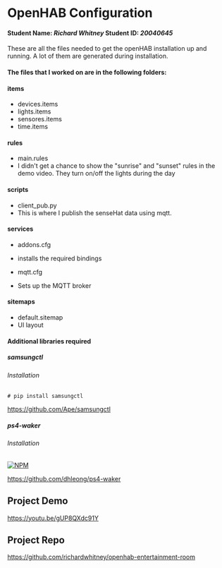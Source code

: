 # OpenHAB Configuration
#### Student Name: *Richard Whitney*   Student ID: *20040645*

These are all the files needed to get the openHAB installation up and running. 
A lot of them are generated during installation.

#### The files that I worked on are in the following folders:

#### items
 - devices.items
 - lights.items
 - sensores.items
 - time.items

#### rules
 - main.rules
  - I didn't get a chance to show the "sunrise" and "sunset" rules in the demo video. They turn on/off the lights during the day
 
#### scripts
 - client_pub.py
  - This is where I publish the senseHat data using mqtt.
 
#### services
 - addons.cfg
  - installs the required bindings

 - mqtt.cfg
  - Sets up the MQTT broker
 
#### sitemaps
 - default.sitemap
  - UI layout
  
#### Additional libraries required

##### samsungctl

###### Installation
    # pip install samsungctl

https://github.com/Ape/samsungctl

##### ps4-waker

###### Installation
[![NPM](https://nodei.co/npm/ps4-waker.png?mini=true)](https://nodei.co/npm/ps4-waker/)

https://github.com/dhleong/ps4-waker
 
## Project Demo
https://youtu.be/gUP8QXdc91Y

## Project Repo
https://github.com/richardwhitney/openhab-entertainment-room
